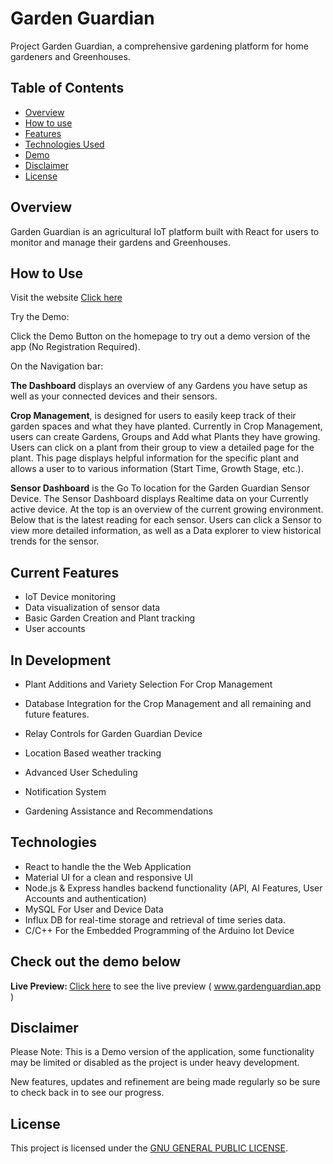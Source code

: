 # Garden Guardian

Project Garden Guardian, a comprehensive gardening platform for home gardeners and Greenhouses.

## Table of Contents
- [Overview](#overview)
- [How to use](#how-to-use)
- [Features](#current-features)
- [Technologies Used](#technologies)
- [Demo](#check-out-the-demo-below)
- [Disclaimer](#disclaimer)
- [License](#license)

## Overview

Garden Guardian is an agricultural IoT platform built with React for users to monitor and manage their gardens and Greenhouses.

## How to Use

Visit the website [Click here](https://www.gardenguardian.app)

Try the Demo:

Click the Demo Button on the homepage to try out a demo version of the app (No Registration Required).

On the Navigation bar:

<b>The Dashboard</b> displays an overview of any Gardens you have setup as well as your connected devices and their sensors.

<b>Crop Management</b>, is designed for users to easily keep track of their garden spaces and what they have planted. Currently in Crop Management, users can create Gardens, Groups and Add what Plants they have growing. Users can click on a plant from their group to view a detailed page for the plant. This page displays helpful information for the specific plant and allows a user to to various information (Start Time, Growth Stage, etc.).

<b>Sensor Dashboard</b> is the Go To location for the Garden Guardian Sensor Device. The Sensor Dashboard displays Realtime data on your Currently active device. At the top is an overview of the current growing environment. Below that is the latest reading for each sensor. Users can click a Sensor to view more detailed information, as well as a Data explorer to view historical trends for the sensor.


## Current Features

- IoT Device monitoring
- Data visualization of sensor data
- Basic Garden Creation and Plant tracking
- User accounts

## In Development

- Plant Additions and Variety Selection For Crop Management
- Database Integration for the Crop Management and all remaining and future features.
- Relay Controls for Garden Guardian Device

- Location Based weather tracking
- Advanced User Scheduling
- Notification System
- Gardening Assistance and Recommendations

## Technologies

- React to handle the the Web Application
- Material UI for a clean and responsive UI
- Node.js & Express handles backend functionality (API, AI Features, User Accounts and authentication)
- MySQL For User and Device Data
- Influx DB for real-time storage and retrieval of time series data.
- C/C++ For the Embedded Programming of the Arduino Iot Device


## Check out the demo below

<b>Live Preview: </b> [Click here](https://www.gardenguardian.app) to see the live preview ( www.gardenguardian.app )


## Disclaimer

Please Note: This is a Demo version of the application, some functionality may be limited or disabled as the project is under heavy development.

New features, updates and refinement are being made regularly so be sure to check back in to see our progress.


## License

This project is licensed under the [GNU GENERAL PUBLIC LICENSE](LICENSE).
